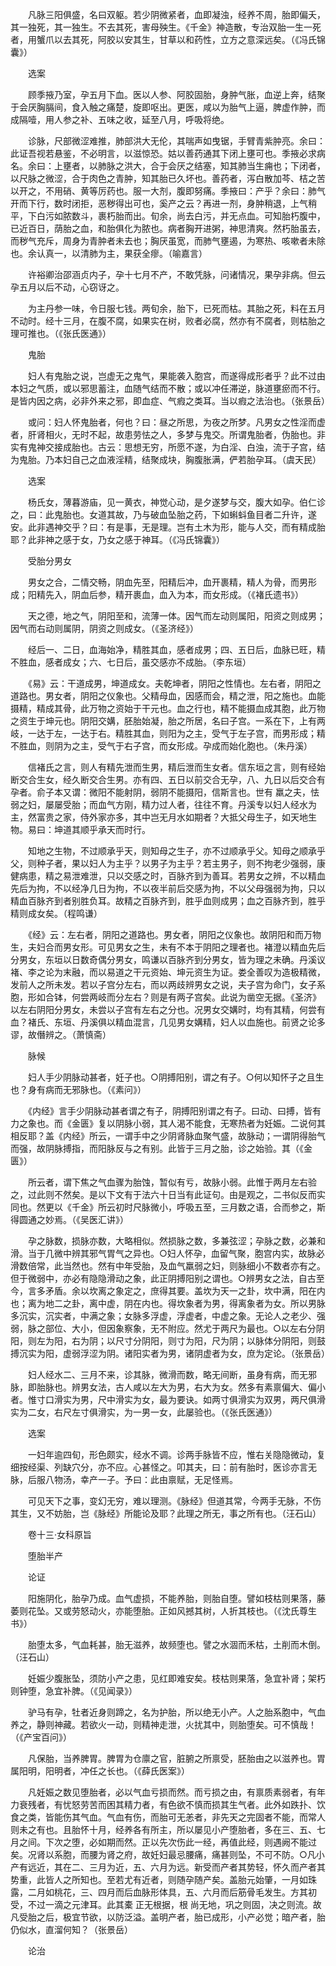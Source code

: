 <!-- { "loadSidebar": true } -->
　　凡脉三阳俱盛，名曰双躯。若少阴微紧者，血即凝浊，经养不周，胎即偏夭，其一独死，其一独生。不去其死，害母殃生。《千金》神造散，专治双胎一生一死者，用蟹爪以去其死，阿胶以安其生，甘草以和药性，立方之意深远矣。（《冯氏锦囊》）

　　选案

　　顾季掖乃室，孕五月下血。医以人参、阿胶固胎，身肿气胀，血逆上奔，结聚于会厌胸膈间，食入触之痛楚，旋即呕出。更医，咸以为胎气上逼，脾虚作肿，而成隔噎，用人参之补、五味之收，延至八月，呼吸将绝。

　　诊脉，尺部微涩难推，肺部洪大无伦，其喘声如曳锯，手臂青紫肿亮。余曰：此证吾视若悬鉴，不必明言，以滋惊恐。姑以善药通其下闭上壅可也。季掖必求病名。余曰：上壅者，以肺脉之洪大，合于会厌之结塞，知其肺当生痈也；下闭者，以尺脉之微涩，合于肉色之青肿，知其胎已久坏也。善药者，泻白散加芩、桔之苦以开之，不用硝、黄等厉药也。服一大剂，腹即努痛。季掖曰：产乎？余曰：肺气开而下行，数时闭拒，恶秽得出可也，奚产之云？再进一剂，身肿稍退，上气稍平，下白污如脓数斗，裹朽胎而出。旬余，尚去白污，并无点血。可知胎朽腹中，已近百日，荫胎之血，和胎俱化为脓也。病者胸开进粥，神思清爽。然朽胎虽去，而秽气充斥，周身为青肿者未去也；胸厌虽宽，而肺气壅遏，为寒热、咳嗽者未除也。余认真一，以清肺为主，果获全瘳。（喻嘉言）

　　许裕卿治邵涵贞内子，孕十七月不产，不敢凭脉，问诸情况，果孕非病。但云孕五月以后不动，心窃讶之。

　　为主丹参一味，令日服七钱。两旬余，胎下，已死而枯。其胎之死，料在五月不动时。经十三月，在腹不腐，如果实在树，败者必腐，然亦有不腐者，则枯胎之理可推也。（《张氏医通》）

　　鬼胎

　　妇人有鬼胎之说，岂虚无之鬼气，果能袭入胞宫，而遂得成形者乎？此不过由本妇之气质，或以邪思蓄注，血随气结而不散；或以冲任滞逆，脉道壅瘀而不行。是皆内因之病，必非外来之邪，即血症、气瘕之类耳。当以瘕之法治也。（张景岳）

　　或问：妇人怀鬼胎者，何也？曰：昼之所思，为夜之所梦。凡男女之性淫而虚者，肝肾相火，无时不起，故患劳怯之人，多梦与鬼交。所谓鬼胎者，伪胎也。非实有鬼神交接成胎也。古云：思想无穷，所愿不遂，为白淫、白浊，流于子宫，结为鬼胎。乃本妇自己之血液淫精，结聚成块，胸腹胀满，俨若胎孕耳。（虞天民）

　　选案

　　杨氏女，薄暮游庙，见一黄衣，神觉心动，是夕遂梦与交，腹大如孕。伯仁诊之，曰：此鬼胎也。女道其故，乃与破血坠胎之药，下如蝌蚪鱼目者二升许，遂安。此非遇神交乎？曰：有是事，无是理。岂有土木为形，能与人交，而有精成胎耶？此非神之感于女，乃女之感于神耳。（《冯氏锦囊》）

　　受胎分男女

　　男女之合，二情交畅，阴血先至，阳精后冲，血开裹精，精人为骨，而男形成；阳精先入，阴血后参，精开裹血，血入为本，而女形成。（《褚氏遗书》）

　　天之德，地之气，阴阳至和，流薄一体。因气而左动则属阳，阳资之则成男；因气而右动则属阴，阴资之则成女。（《圣济经》）

　　经后一、二日，血海始净，精胜其血，感者成男；四、五日后，血脉已旺，精不胜血，感者成女；六、七日后，虽交感亦不成胎。（李东垣）

　　《易》云：干道成男，坤道成女。夫乾坤者，阴阳之性情也。左右者，阴阳之道路也。男女者，阴阳之仪象也。父精母血，因感而会，精之泄，阳之施也。血能摄精，精成其骨，此万物之资始于干元也。血之行也，精不能摄血成其胞，此万物之资生于坤元也。阴阳交媾，胚胎始凝，胎之所居，名曰子宫。一系在下，上有两岐，一达于左，一达于右。精胜其血，则阳为之主，受气于左子宫，而男形成；精不胜血，则阴为之主，受气于右子宫，而女形成。孕成而始化胞也。（朱丹溪）

　　信褚氏之言，则人有精先泄而生男，精后泄而生女者。信东垣之言，则有经始断交合生女，经久断交合生男。亦有四、五日以前交合无孕，八、九日以后交合有孕者。俞子本又谓：微阳不能射阴，弱阴不能摄阳，信斯言也。世有 羸之夫，怯弱之妇，屡屡受胎；而血气方刚，精力过人者，往往不育。丹溪专以妇人经水为主，然富贵之家，侍外家亦多，其中岂无月水如期者？大抵父母生子，如天地生物。易曰：坤道其顺乎承天而时行。

　　知地之生物，不过顺承乎天，则知母之生子，亦不过顺承乎父。知母之顺承乎父，则种子者，果以妇人为主乎？以男子为主乎？若主男子，则不拘老少强弱，康健病患，精之易泄难泄，只以交感之时，百脉齐到为善耳。若男女之辨，不以精血先后为拘，不以经净几日为拘，不以夜半前后交感为拘，不以父母强弱为拘，只以精血百脉齐到者别胜负耳。故精之百脉齐到，胜乎血则成男；血之百脉齐到，胜乎精则成女矣。（程鸣谦）

　　《经》云：左右者，阴阳之道路也。男女者，阴阳之仪象也。故阴阳和而万物生，夫妇合而男女形。可见男女之生，未有不本于阴阳之理者也。褚澄以精血先后分男女，东垣以日数奇偶分男女，鸣谦以百脉齐到分男女，皆为理之未确。丹溪议褚、李之论为末融，而以易道之干元资始、坤元资生为证。娄全善叹为造极精微，发前人之所未发。若以子宫分左右，而以两歧辨男女之说，夫子宫为命门，女子系胞，形如合钵，何尝两岐而分左右？则是有两子宫矣。此说为凿空无据。《圣济》以左右阴阳分男女，未尝以子宫有左右之分也。况男女交媾时，均有其精，何尝有血？褚氏、东垣、丹溪俱以精血混言，几见男女媾精，妇人以血施也。前贤之论多谬，故僭辨之。（萧慎斋）

　　脉候

　　妇人手少阴脉动甚者，妊子也。○阴搏阳别，谓之有子。○何以知怀子之且生也？身有病而无邪脉也。（《素问》）

　　《内经》言手少阴脉动甚者谓之有子，阴搏阳别谓之有子。曰动、曰搏，皆有力之象也。而《金匮》复以阴脉小弱，其人渴不能食，无寒热者为妊娠。二说何其相反耶？盖《内经》所云，一谓手中之少阴肾脉血聚气盛，故脉动；一谓阴得胎气而强，故阴脉搏指，而阳脉反与之有别。此皆于三月之胎，诊之始验。其（《金匮》）

　　所云者，谓下焦之气血骤为胎蚀，暂似有亏，故脉小弱。此惟于两月左右验之，过此则不然矣。是以下文有于法六十日当有此证句。由是观之，二书似反而实同也。然更以《千金》所云初时尺脉微小，呼吸五至，三月数之语，合而参之，斯得圆通之妙焉。（《吴医汇讲》）

　　孕之脉数，损脉亦数，大略相似。然损脉之数，多兼弦涩；孕脉之数，必兼和滑。当于几微中辨其邪气胃气之异也。○妇人怀孕，血留气聚，胞宫内实，故脉必滑数倍常，此当然也。然有中年受胎，及血气羸弱之妇，则脉细小不数者亦有之。但于微弱中，亦必有隐隐滑动之象，此正阴搏阳别之谓也。○辨男女之法，自古至今，言多矛盾。余以坎离之象定之，庶得其要。盖坎为天一之卦，坎中满，阳在内也；离为地二之卦，离中虚，阴在内也。得坎象者为男，得离象者为女。所以男脉多沉实，沉实者，中满之象；女脉多浮虚，浮虚者，中虚之象。无论人之老少、强弱，脉之部位、大小，但因象察象，无不附应。然尤于两尺为最也。○以左右分阴阳，则左为阳，右为阴；以尺寸分阴阳，则寸为阳，尺为阴；以脉体分阴阳，则鼓搏沉实为阳，虚弱浮涩为阴。诸阳实者为男，诸阴虚者为女，庶为定论。（张景岳）

　　妇人经水二、三月不来，诊其脉，微滑而数，略无间断，虽身有病，而无邪脉，即胎脉也。辨男女法，古人咸以左大为男，右大为女。然多有素禀偏大、偏小者。惟寸口滑实为男，尺中滑实为女，最为要诀。如两寸俱滑实为双男，两尺俱滑实为二女，右尺左寸俱滑实，为一男一女，此屡验也。（《张氏医通》）

　　选案

　　一妇年逾四旬，形色颇实，经水不调。诊两手脉皆不应，惟右关隐隐微动，复细按经渠、列缺穴分，亦不应。心甚怪之。叩其夫，曰：前有胎时，医诊亦言无脉，后服八物汤，幸产一子。予曰：此由禀赋，无足怪焉。

　　可见天下之事，变幻无穷，难以理测。《脉经》但道其常，今两手无脉，不伤其生，又不妨胎，岂《脉经》所能论及耶？此理之所无，事之所有也。（汪石山）

　　卷十三·女科原旨

　　堕胎半产

　　论证

　　阳施阴化，胎孕乃成。血气虚损，不能养胎，则胎自堕。譬如枝枯则果落，藤萎则花坠。又或劳怒动火，亦能堕胎。正如风撼其树，人折其枝也。（《沈氏尊生书》）

　　胎堕太多，气血耗甚，胎无滋养，故频堕也。譬之水涸而禾枯，土削而木倒。（汪石山）

　　妊娠少腹胀坠，须防小产之患，见红即难安矣。枝枯则果落，急宜补肾；架朽则钟堕，急宜补脾。（《见闻录》）

　　驴马有孕，牡者近身则蹄之，名为护胎，所以绝无小产。人之胎系胞中，气血养之，静则神藏。若欲火一动，则精神走泄，火扰其中，则胎堕矣。可不慎哉！（《产宝百问》）

　　凡保胎，当养脾胃。脾胃为仓廪之官，脏腑之所禀受，胚胎由之以滋养也。胃属阳明，阳明者，冲任之长也。（《薛氏医案》）

　　凡妊娠之数见堕胎者，必以气血亏损而然。而亏损之由，有禀质素弱者，有年力衰残者，有忧怒劳苦而困其精力者，有色欲不慎而损其生气者。此外如跌扑、饮食之类，皆能伤其气血。气血有伤，而胎可无恙者，非先天之完固者不能，而常人则未之有也。且胎怀十月，经养各有所主，所以屡见小产堕胎者，多在三、五、七月之间。下次之堕，必如期而然。正以先次伤此一经，再值此经，则遇阙不能过矣。况肾以系胞，而腰为肾之府，故妊妇最忌腰痛，痛甚则坠，不可不防。○凡小产有远近，其在二、三月为近，五、六月为远。新受而产者其势轻，怀久而产者其势重，此皆人之所知也。至若尤有近者，则随孕随产矣。盖胎元始肇，一月如珠露，二月如桃花，三、四月而后血脉形体具，五、六月而后筋骨毛发生。方其初受，不过一滴之元津耳。此其橐 正无根据，根 尚无地，巩之则固，决之则流。故凡受胎之后，极宜节欲，以防泛溢。盖明产者，胎已成形，小产必觉；暗产者，胎仍似水，直溜何知？（张景岳）

　　论治

